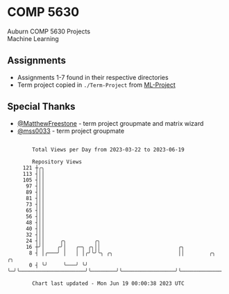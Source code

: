 # COMP 5630
Auburn COMP 5630 Projects  
Machine Learning

## Assignments
- Assignments 1-7 found in their respective directories
- Term project copied in `./Term-Project` from [ML-Project](https://github.com/wumphlett/ML-Project)

## Special Thanks
- [@MatthewFreestone](https://github.com/MatthewFreestone) - term project groupmate and matrix wizard
- [@mss0033](https://github.com/mss0033) - term project groupmate

```

        Total Views per Day from 2023-03-22 to 2023-06-19

        Repository Views
     121 ┼╭╮
     113 ┤││
     105 ┤││
      97 ┤││
      89 ┤││
      81 ┤││
      73 ┤││
      65 ┤││
      56 ┤││
      48 ┤││
      40 ┤││
      32 ┤││
      24 ┤││     ╭╮         ╭╮
      16 ┼╯│    ╭╯│   ╭─╮ ╭╮││                         ╭╮
       8 ┤ │╭───╯ │   │ │╭╯╰╯╰╮ ╭╮                     ││        ╭╮                 ╭╮
       0 ┤ ╰╯     ╰───╯ ╰╯    ╰─╯╰─────────────────────╯╰────────╯╰─────────────────╯╰─────────────

        Chart last updated - Mon Jun 19 00:00:38 2023 UTC
        
```
